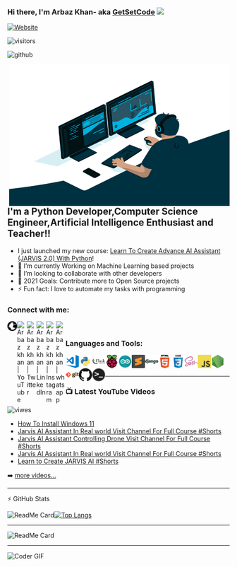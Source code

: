 ### Hi there, I'm Arbaz Khan- aka [GetSetCode][website] <img src="https://media.giphy.com/media/hvRJCLFzcasrR4ia7z/giphy.gif" width="30px">

[![Website](https://img.shields.io/website?label=Arbazkhan.Ml&style=for-the-badge&url=https://www.arbazkhan.ml)](https://www.arbazkhan.ml)

![visitors](https://visitor-badge.glitch.me/badge?page_id=page.id)

![github](https://img.shields.io/github/followers/Arbazkhan4712?style=social)

  <img align="right" alt="GIF" src="https://github.com/Arbazkhan4712/Arbazkhan4712/blob/main/code.gif?raw=true" width="500" height="320" />


## I'm a  Python Developer,Computer Science Engineer,Artificial Intelligence Enthusiast and Teacher!!

-  I just launched my new course: [Learn To Create Advance AI Assistant (JARVIS 2.0) With Python][course]!
- 🌱 I’m currently Working on Machine Learning based projects
- 👯 I’m looking to collaborate with other developers
- 🥅 2021 Goals: Contribute more to Open Source projects
- ⚡ Fun fact: I love to automate my tasks with programming

### Connect with me:

[<img align="left" alt="Arbaz khan.com" width="22px" src="https://raw.githubusercontent.com/iconic/open-iconic/master/svg/globe.svg" />][website]
[<img align="left" alt="Arbaz khan | YouTube" width="22px" src="https://cdn.jsdelivr.net/npm/simple-icons@v3/icons/youtube.svg" />][youtube]
[<img align="left" alt="Arbaz khan | Twitter" width="22px" src="https://cdn.jsdelivr.net/npm/simple-icons@v3/icons/twitter.svg" />][twitter]
[<img align="left" alt="Arbaz khan | LinkedIn" width="22px" src="https://cdn.jsdelivr.net/npm/simple-icons@v3/icons/linkedin.svg" />][linkedin]
[<img align="left" alt="Arbaz khan | Instagram" width="22px" src="https://cdn.jsdelivr.net/npm/simple-icons@v3/icons/instagram.svg" />][instagram]
[<img align="left" alt="Arbaz khan | whatsapp" width="22px" src="https://cdn.jsdelivr.net/npm/simple-icons@v3/icons/whatsapp.svg" />][whatsapp]
<br />

### Languages and Tools:

<img align="left" alt="Visual Studio Code" width="30px" src="https://raw.githubusercontent.com/github/explore/80688e429a7d4ef2fca1e82350fe8e3517d3494d/topics/visual-studio-code/visual-studio-code.png" />
<img align="left" alt="python" width="30px" src="https://raw.githubusercontent.com/github/explore/80688e429a7d4ef2fca1e82350fe8e3517d3494d/topics/python/python.png" />
<img align="left" alt="flask" width="30px" src="https://raw.githubusercontent.com/github/explore/80688e429a7d4ef2fca1e82350fe8e3517d3494d/topics/flask/flask.png" />
<img align="left" alt="raspberry-pi" width="30px" src="https://raw.githubusercontent.com/github/explore/80688e429a7d4ef2fca1e82350fe8e3517d3494d/topics/raspberry-pi/raspberry-pi.png" />
<img align="left" alt="arduino" width="30px" src="https://raw.githubusercontent.com/github/explore/80688e429a7d4ef2fca1e82350fe8e3517d3494d/topics/arduino/arduino.png" />
<img align="left" alt="sublime-text" width="30px" src="https://raw.githubusercontent.com/github/explore/80688e429a7d4ef2fca1e82350fe8e3517d3494d/topics/sublime-text/sublime-text.png" />

<img align="left" alt="django" width="30px" src="https://raw.githubusercontent.com/github/explore/80688e429a7d4ef2fca1e82350fe8e3517d3494d/topics/django/django.png" />
<img align="left" alt="HTML5" width="30px" src="https://raw.githubusercontent.com/github/explore/80688e429a7d4ef2fca1e82350fe8e3517d3494d/topics/html/html.png" />
<img align="left" alt="CSS3" width="30px" src="https://raw.githubusercontent.com/github/explore/80688e429a7d4ef2fca1e82350fe8e3517d3494d/topics/css/css.png" />
<img align="left" alt="Sass" width="30px" src="https://raw.githubusercontent.com/github/explore/80688e429a7d4ef2fca1e82350fe8e3517d3494d/topics/sass/sass.png" />
<img align="left" alt="JavaScript" width="30px" src="https://raw.githubusercontent.com/github/explore/80688e429a7d4ef2fca1e82350fe8e3517d3494d/topics/javascript/javascript.png" />
<img align="left" alt="Node.js" width="30px" src="https://raw.githubusercontent.com/github/explore/80688e429a7d4ef2fca1e82350fe8e3517d3494d/topics/nodejs/nodejs.png" />

<img align="left" alt="Git" width="30px" src="https://raw.githubusercontent.com/github/explore/80688e429a7d4ef2fca1e82350fe8e3517d3494d/topics/git/git.png" />
<img align="left" alt="GitHub" width="30px" src="https://raw.githubusercontent.com/github/explore/78df643247d429f6cc873026c0622819ad797942/topics/github/github.png" />
<img align="left" alt="Terminal" width="30px" src="https://raw.githubusercontent.com/github/explore/80688e429a7d4ef2fca1e82350fe8e3517d3494d/topics/terminal/terminal.png" />

<br />
<br />

---

### 📺 Latest YouTube Videos
![viwes](https://img.shields.io/youtube/views/af9BF0Nu9ZQ?style=social)
<!-- YOUTUBE:START -->
- [How To Install Windows 11](https://www.youtube.com/watch?v=BQ9VtHpjwrY)
- [Jarvis AI Assistant In Real world Visit Channel For Full Course #Shorts](https://www.youtube.com/watch?v=-s0DOkmB01E)
- [Jarvis AI Assistant Controlling Drone Visit Channel For Full Course #Shorts](https://www.youtube.com/watch?v=UBCAqlDMsEg)
- [Jarvis AI Assistant In Real world Visit Channel For Full Course #Shorts](https://www.youtube.com/watch?v=hFMQqR-_mRI)
- [Learn to Create JARVIS AI #Shorts](https://www.youtube.com/watch?v=G5wh2hPXLrc)
<!-- YOUTUBE:END -->

➡️ [more videos...](https://www.youtube.com/c/GetSetCoding47)

---


:zap: GitHub Stats

![ReadMe Card](https://github-readme-stats.codestackr.vercel.app/api?username=Arbazkhan4712&show_icons=true&theme=radical)[![Top Langs](https://github-readme-stats.vercel.app/api/top-langs/?username=Arbazkhan4712&layout=compact&theme=radical)](https://github.com/Arbazkhan4712/)


---
![ReadMe Card](https://github-readme-stats.vercel.app/api/pin/?username=Arbazkhan4712&repo=Python-Quarantine-Projects&theme=radical)

---

<img align="center" src="https://media.giphy.com/media/SWoSkN6DxTszqIKEqv/giphy.gif" alt="Coder GIF" width="500" height="400" /> 

[website]: https://www.arbaazkhan.ml/index.html
[course]: https://www.udemy.com/course/learn-to-create-advance-ai-assistant-jarvis-20with-python/?referralCode=6DC53EA98F2E77ACCA45
[twitter]: https://twitter.com/Arbazkh87773546
[youtube]: https://www.youtube.com/channel/UCGYWLvjmBouSwjJIzeNDuzw
[instagram]: https://www.instagram.com/getsetcode47/
[linkedin]: https://www.linkedin.com/in/arbaz-khan-a73b71187
[whatsapp]: https://wa.me/+918788855641
